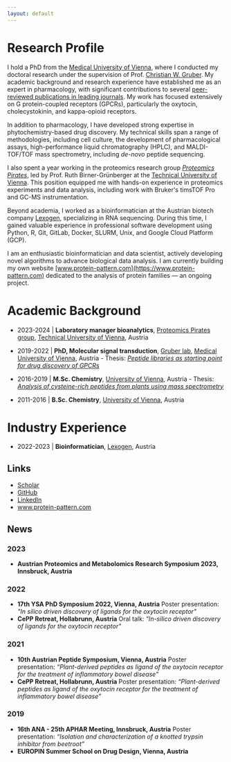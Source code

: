 ```yaml
---
layout: default
---
```


# Research Profile

I hold a PhD from the [Medical University of Vienna](https://www.meduniwien.ac.at/web/en/), where I conducted my
doctoral research under the supervision of Prof. [Christian W. Gruber](https://www.gruber-lab.com/). My academic
background and research experience have established me as an expert in pharmacology, with significant contributions to
several [peer-reviewed publications in leading journals](https://scholar.google.com/citations?user=9HiFPRwAAAAJ&hl=en&oi=ao).
My work has focused extensively on G protein-coupled receptors (GPCRs), particularly the oxytocin, cholecystokinin,
and kappa-opioid receptors.

In addition to pharmacology, I have developed strong expertise in phytochemistry-based drug discovery. My technical
skills span a range of methodologies, including cell culture, the development of pharmacological assays,
high-performance liquid chromatography (HPLC), and MALDI-TOF/TOF mass spectrometry, including *de-novo* peptide
sequencing.

I also spent a year working in the proteomics research group *[Proteomics Pirates](https://www.tuwien.at/en/tch/bioanalytics)*,
led by Prof. Ruth Birner-Grünberger at the [Technical University of Vienna](https://www.tuwien.at/en/).
This position equipped me with hands-on experience in proteomics experiments and
data analysis, including work with Bruker's timsTOF Pro and GC-MS instrumentation.

Beyond academia, I worked as a bioinformatician at the Austrian biotech company [Lexogen](https://www.lexogen.com/),
specializing in RNA sequencing. During this time, I gained valuable experience in professional software development 
using Python, R, Git, GitLab, Docker, SLURM, Unix, and Google Cloud Platform (GCP).

I am an enthusiastic bioinformatician and data scientist, actively developing novel algorithms to advance biological
data analysis. I am currently building my own website [www.protein-pattern.com](https://www.protein-pattern.com)
dedicated to the analysis of protein families — an ongoing project.

# Academic Background

* 2023-2024 | <b>Laboratory manager bioanalytics</b>,
					<a href="https://www.tuwien.at/en/tch/bioanalytics">Proteomics Pirates group</a>,
	                <a href="https://www.tuwien.at/en/">Technical University of Vienna</a>, Austria

* 2019-2022 | <b>PhD, Molecular signal transduction</b>,
                    <a href="https://www.gruber-lab.com/">Gruber lab</a>,
                    <a href="https://www.meduniwien.ac.at/web/en/">Medical University of Vienna</a>, Austria - 
					Thesis: *<a href="https://repositorium.meduniwien.ac.at/obvumwhs/content/titleinfo/11491754/full.pdf">
                    Peptide libraries as starting point for drug discovery of GPCRs</a>*

* 2016-2019 | <b>M.Sc. Chemistry</b>,
	                <a href="https://www.univie.ac.at/en/">University of Vienna</a>, Austria -
					Thesis: *<a href="https://utheses.univie.ac.at/detail/49513/">
                    Analysis of cysteine-rich peptides from plants using mass spectrometry</a>*

* 2011-2016 | <b>B.Sc. Chemistry</b>,
	                <a href="https://www.univie.ac.at/en/">University of Vienna</a>, Austria

# Industry Experience

* 2022-2023 | <b>Bioinformatician</b>,
	                <a href="https://www.lexogen.com/">Lexogen</a>, Austria

## Links
* <a href="https://scholar.google.com/citations?hl=en&user=9HiFPRwAAAAJ">Scholar</a>
* <a href="https://github.com/BernhardRetzl">GitHub</a>
* <a href="https://www.linkedin.com/in/bernhard-retzl/">LinkedIn</a>
* <a href="https://www.protein-pattern.com/">www.protein-pattern.com</a>

## News
### 2023
* <b>Austrian Proteomics and Metabolomics Research Symposium 2023, Innsbruck, Austria</b>

### 2022
* <b> 17th YSA PhD Symposium 2022, Vienna, Austria</b>  Poster presentation: *"In silico driven discovery of ligands for the oxytocin receptor"*
* <b> CePP Retreat, Hollabrunn, Austria</b>  Oral talk: *"In-silico driven discovery of ligands for the oxytocin receptor"*

### 2021
* <b> 10th Austrian Peptide Symposium, Vienna, Austria</b>   Poster presentation: *“Plant-derived peptides as ligand of the oxytocin receptor for the treatment of inflammatory bowel disease”*
* <b> CePP Retreat, Hollabrunn, Austria</b>  Poster presentation: *“Plant-derived peptides as ligand of the oxytocin receptor for the treatment of inflammatory bowel disease”*

### 2019
* <b>  16th ANA - 25th APHAR Meeting, Innsbruck, Austria</b>  Poster presentation: *“Isolation and characterization of a knotted trypsin inhibitor from beetroot”*
* <b>   EUROPIN Summer School on Drug Design, Vienna, Austria</b>
